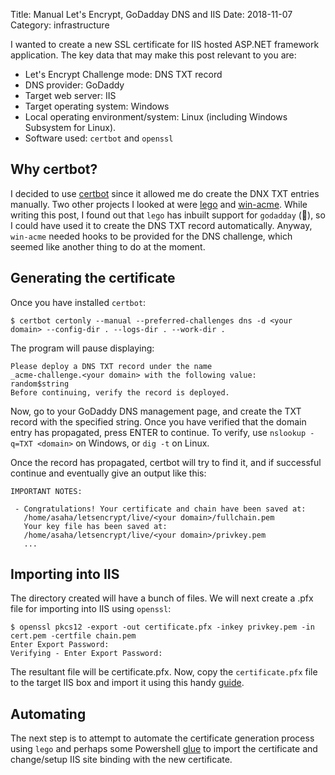 Title: Manual Let's Encrypt, GoDadday DNS and IIS
Date: 2018-11-07
Category: infrastructure

I wanted to create a new SSL certificate for IIS hosted ASP.NET framework application. The key data that may
make this post relevant to you are:

- Let's Encrypt Challenge mode: DNS TXT record
- DNS provider: GoDaddy
- Target web server: IIS
- Target operating system: Windows
- Local operating environment/system: Linux (including Windows Subsystem for Linux).
- Software used: `certbot` and `openssl`



## Why certbot?

I decided to use [certbot](https://certbot.eff.org/) since it allowed me do create the DNX TXT entries manually. Two other
projects I looked at were [lego](https://github.com/xenolf/lego) and [win-acme](https://github.com/PKISharp/win-acme). While
writing this post, I found out that `lego` has inbuilt support for `godadday` (:facepalm:), so I could have used it to create
the DNS TXT record automatically. Anyway, `win-acme` needed hooks to be provided for the DNS challenge, which seemed like
another thing to do at the moment.

## Generating the certificate

Once you have installed `certbot`:

```
$ certbot certonly --manual --preferred-challenges dns -d <your domain> --config-dir . --logs-dir . --work-dir .
```

The program will pause displaying:

```
Please deploy a DNS TXT record under the name
_acme-challenge.<your domain> with the following value:
random$string
Before continuing, verify the record is deployed.
```

Now, go to your GoDaddy DNS management page, and create the TXT record with the specified string. Once you 
have verified that the domain entry has propagated, press ENTER to continue. To verify, use `nslookup -q=TXT <domain>`
on Windows, or `dig -t` on Linux.


Once the record has propagated, certbot will try to find it, and if successful continue and eventually give an 
output like this:

```
IMPORTANT NOTES:

 - Congratulations! Your certificate and chain have been saved at:
   /home/asaha/letsencrypt/live/<your domain>/fullchain.pem
   Your key file has been saved at:
   /home/asaha/letsencrypt/live/<your domain>/privkey.pem
   ...
```

## Importing into IIS

The directory created will have a bunch of files. We will next create a .pfx file for importing into IIS using `openssl`:

```
$ openssl pkcs12 -export -out certificate.pfx -inkey privkey.pem -in cert.pem -certfile chain.pem
Enter Export Password:
Verifying - Enter Export Password:
```

The resultant file will be certificate.pfx. Now, copy the `certificate.pfx` file to the target IIS box and import
it using this handy [guide](https://www.digicert.com/ssl-support/pfx-import-export-iis-7.htm).

## Automating

The next step is to attempt to automate the certificate generation process using `lego` and perhaps some Powershell [glue](https://docs.microsoft.com/en-us/powershell/module/pkiclient/?view=win10-ps) to import the certificate and change/setup
IIS site binding with the new certificate.
